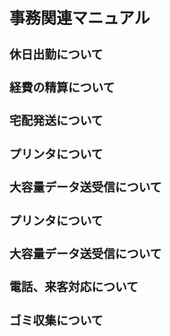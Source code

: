 # 事務関連マニュアル
## 休日出勤について
## 経費の精算について
## 宅配発送について
## プリンタについて
## 大容量データ送受信について
## プリンタについて
## 大容量データ送受信について
## 電話、来客対応について
## ゴミ収集について
